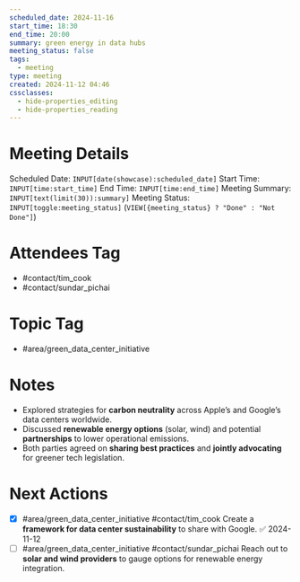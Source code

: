 ```yaml
---
scheduled_date: 2024-11-16
start_time: 18:30
end_time: 20:00
summary: green energy in data hubs
meeting_status: false
tags:
  - meeting
type: meeting
created: 2024-11-12 04:46
cssclasses:
  - hide-properties_editing
  - hide-properties_reading
---
```

# Meeting Details
Scheduled Date:  `INPUT[date(showcase):scheduled_date]`
Start Time: `INPUT[time:start_time]`  End Time:  `INPUT[time:end_time]`
Meeting Summary: `INPUT[text(limit(30)):summary]`
Meeting Status: `INPUT[toggle:meeting_status]` (`VIEW[{meeting_status} ? "Done" : "Not Done"]`)
# Attendees Tag
- #contact/tim_cook 
- #contact/sundar_pichai 
# Topic Tag
- #area/green_data_center_initiative  
# Notes
- Explored strategies for **carbon neutrality** across Apple’s and Google’s data centers worldwide.
- Discussed **renewable energy options** (solar, wind) and potential **partnerships** to lower operational emissions.
- Both parties agreed on **sharing best practices** and **jointly advocating** for greener tech legislation.

# Next Actions
- [x] #area/green_data_center_initiative  #contact/tim_cook Create a **framework for data center sustainability** to share with Google. ✅ 2024-11-12
- [ ] #area/green_data_center_initiative  #contact/sundar_pichai Reach out to **solar and wind providers** to gauge options for renewable energy integration.
